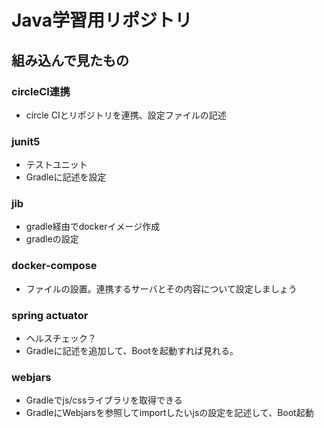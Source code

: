 # Java学習用リポジトリ

## 組み込んで見たもの

### circleCI連携
- circle CIとリポジトリを連携、設定ファイルの記述

### junit5
- テストユニット
- Gradleに記述を設定

### jib
- gradle経由でdockerイメージ作成
- gradleの設定

### docker-compose
- ファイルの設置。連携するサーバとその内容について設定しましょう

### spring actuator
- ヘルスチェック？
- Gradleに記述を追加して、Bootを起動すれば見れる。

### webjars
- Gradleでjs/cssライブラリを取得できる
- GradleにWebjarsを参照してimportしたいjsの設定を記述して、Boot起動
